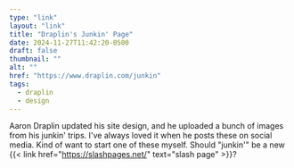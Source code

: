 ```yaml
---
type: "link"
layout: "link"
title: "Draplin's Junkin' Page"
date: 2024-11-27T11:42:20-0500
draft: false
thumbnail: ""
alt: ""
href: "https://www.draplin.com/junkin"
tags:
  - draplin
  - design
---
```


Aaron Draplin updated his site design, and he uploaded a bunch of images from his junkin' trips. I've always loved it when he posts these on social media. Kind of want to start one of these myself. Should "junkin'" be a new {{< link href="https://slashpages.net/" text="slash page" >}}?

